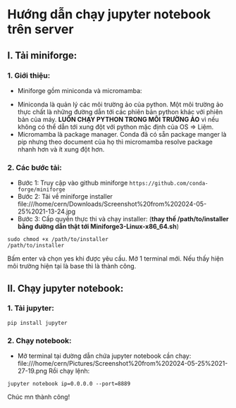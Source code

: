 # Hướng dẫn chạy jupyter notebook trên server
## I. Tải miniforge:
### 1. Giới thiệu:
- Miniforge gồm miniconda và micromamba:
+ Miniconda là quản lý các môi trường ảo của python. Một môi trường ảo thực chất là những đường dẫn tới các phiên bản python khác với phiên bản của máy. **LUÔN CHẠY PYTHON TRONG MÔI TRƯỜNG ẢO** vì nếu không có thể dẫn tới xung đột với python mặc định của OS => Liệm.
+ Micromamba là package manager. Conda đã có sẵn package manger là pip nhưng theo document của họ thì micromamba resolve package nhanh hơn và ít xung đột hơn.
### 2. Các bước tải:
- Bước 1: Truy cập vào github miniforge `https://github.com/conda-forge/miniforge`
- Bước 2: Tải về miniforge installer
file:///home/cern/Downloads/Screenshot%20from%202024-05-25%2021-13-24.jpg
- Bước 3: Cấp quyền thực thi và chạy installer: (**thay thế /path/to/installer bằng đường dẫn thật tới Miniforge3-Linux-x86_64.sh**)
```
sudo chmod +x /path/to/installer
/path/to/installer
```
Bấm enter và chọn yes khi được yêu cầu.
Mở 1 terminal mới. Nếu thấy hiện môi trường hiện tại là base thì là thành công.
## II. Chạy jupyter notebook:
### 1. Tải jupyter:
```
pip install jupyter
```
### 2. Chạy notebook: 
- Mở terminal tại đường dẫn chứa jupyter notebook cần chạy:
file:///home/cern/Pictures/Screenshot%20from%202024-05-25%2021-27-19.png
Rồi chạy lệnh:
```
jupyter notebook ip=0.0.0.0 --port=8889
```
Chúc mn thành công!
  

